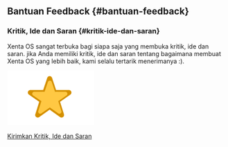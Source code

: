 ## Bantuan Feedback {#bantuan-feedback}

### Kritik, Ide dan Saran {#kritik-ide-dan-saran}

Xenta OS sangat terbuka bagi siapa saja yang membuka kritik, ide dan saran. jika Anda memiliki kritik, ide dan saran tentang bagaimana membuat Xenta OS yang lebih baik, kami selalu tertarik menerimanya :).

![](../assets/image32.png)

[Kirimkan Kritik, Ide dan Saran](http://www.xentaos.org/p/kritik-ide-dan-saran.html)